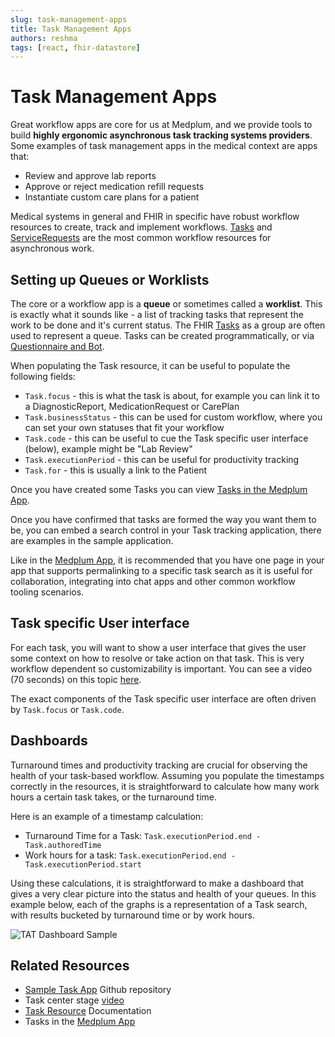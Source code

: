 ```yaml
---
slug: task-management-apps
title: Task Management Apps
authors: reshma
tags: [react, fhir-datastore]
---
```


# Task Management Apps

Great workflow apps are core for us at Medplum, and we provide tools to build **highly ergonomic asynchronous task tracking systems providers**. Some examples of task management apps in the medical context are apps that:

- Review and approve lab reports
- Approve or reject medication refill requests
- Instantiate custom care plans for a patient

<!-- truncate -->

Medical systems in general and FHIR in specific have robust workflow resources to create, track and implement workflows. [Tasks](/docs/api/fhir/resources/task) and [ServiceRequests](/docs/api/fhir/resources/servicerequest) are the most common workflow resources for asynchronous work.

## Setting up Queues or Worklists

The core or a workflow app is a **queue** or sometimes called a **worklist**. This is exactly what it sounds like - a list of tracking tasks that represent the work to be done and it's current status. The FHIR [Tasks](/docs/api/fhir/resources/task) as a group are often used to represent a queue. Tasks can be created programmatically, or via [Questionnaire and Bot](/docs/bots/bot-for-questionnaire-response).

When populating the Task resource, it can be useful to populate the following fields:

- `Task.focus` - this is what the task is about, for example you can link it to a DiagnosticReport, MedicationRequest or CarePlan
- `Task.businessStatus` - this can be used for custom workflow, where you can set your own statuses that fit your workflow
- `Task.code` - this can be useful to cue the Task specific user interface (below), example might be "Lab Review"
- `Task.executionPeriod` - this can be useful for productivity tracking
- `Task.for` - this is usually a link to the Patient

Once you have created some Tasks you can view [Tasks in the Medplum App](https://app.medplum.com/Task?_count=20&_fields=id,_lastUpdated,businessStatus,status,intent,owner,focus,code&_offset=0&_sort=-_lastUpdated).

Once you have confirmed that tasks are formed the way you want them to be, you can embed a search control in your Task tracking application, there are examples in the sample application.

Like in the [Medplum App](https://app.medplum.com/Task), it is recommended that you have one page in your app that supports permalinking to a specific task search as it is useful for collaboration, integrating into chat apps and other common workflow tooling scenarios.

## Task specific User interface

For each task, you will want to show a user interface that gives the user some context on how to resolve or take action on that task. This is very workflow dependent so customizability is important. You can see a video (70 seconds) on this topic [here](https://youtu.be/6bKrcT5SuOQ).

The exact components of the Task specific user interface are often driven by `Task.focus` or `Task.code`.

## Dashboards

Turnaround times and productivity tracking are crucial for observing the health of your task-based workflow. Assuming you populate the timestamps correctly in the resources, it is straightforward to calculate how many work hours a certain task takes, or the turnaround time.

Here is an example of a timestamp calculation:

- Turnaround Time for a Task: `Task.executionPeriod.end - Task.authoredTime`
- Work hours for a task: `Task.executionPeriod.end - Task.executionPeriod.start`

Using these calculations, it is straightforward to make a dashboard that gives a very clear picture into the status and health of your queues. In this example below, each of the graphs is a representation of a Task search, with results bucketed by turnaround time or by work hours.

![TAT Dashboard Sample](/img/blog/tat-dashboard-sample.jpg)

## Related Resources

- [Sample Task App](https://github.com/medplum/medplum-task-demo) Github repository
- Task center stage [video](https://youtu.be/6bKrcT5SuOQ)
- [Task Resource](/docs/api/fhir/resources/task) Documentation
- Tasks in the [Medplum App](https://app.medplum.com/Task)

